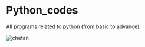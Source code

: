 # Python_codes
All programs related to python (from basic to advance)

![chetan](https://user-images.githubusercontent.com/70676486/119371657-3b5d7000-bcd4-11eb-87d4-bdda3ce56686.jpg)
